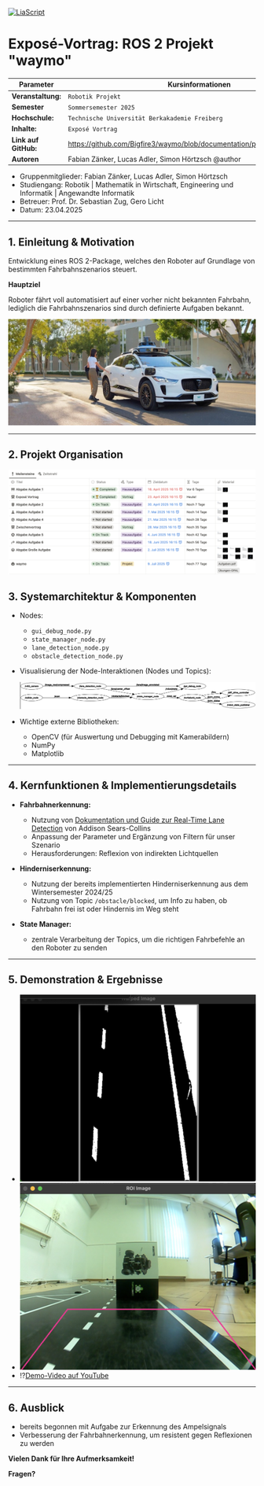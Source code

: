[![LiaScript](https://raw.githubusercontent.com/LiaScript/LiaScript/master/badges/course.svg)](https://liascript.github.io/course/?https://github.com/Bigfire3/waymo/blob/documentation-simon/presentation/expose.md)

# Exposé-Vortrag: ROS 2 Projekt "waymo"

<!-- data-type="none" -->
| Parameter            |Kursinformationen                                                             |
| -------------------- | -----------------------------------------------------------------------------|
| **Veranstaltung:**   | `Robotik Projekt`                                                            |
| **Semester**         | `Sommersemester 2025`                                                        |
| **Hochschule:**      | `Technische Universität Berkakademie Freiberg`                               |
| **Inhalte:**         | `Exposé Vortrag`                                                             |
| **Link auf GitHub:** | https://github.com/Bigfire3/waymo/blob/documentation/presentation/expose.md  |
| **Autoren**          | Fabian Zänker, Lucas Adler, Simon Hörtzsch @author                           |

+ Gruppenmitglieder: Fabian Zänker, Lucas Adler, Simon Hörtzsch  
+ Studiengang: Robotik | Mathematik in Wirtschaft, Engineering und Informatik | Angewandte Informatik
+ Betreuer: Prof. Dr. Sebastian Zug, Gero Licht  
+ Datum: 23.04.2025

---

## 1. Einleitung & Motivation

Entwicklung eines ROS 2-Package, welches den Roboter auf Grundlage von bestimmten Fahrbahnszenarios steuert.

**Hauptziel**

Roboter fährt voll automatisiert auf einer vorher nicht bekannten Fahrbahn, lediglich die Fahrbahnszenarios sind durch definierte Aufgaben bekannt.

![Waymo Car Example](../Img/waymo_ad.jpeg "Beispiel eines Autos der Firma Waymo, welches sich vollautomatisch ohne Fahrer auf der Straße bewegt")

---

## 2. Projekt Organisation

![Notion-Organisation](../Img/notion.png "Übersicht über Aufgaben und Fristen zum Robotik Projekt in Notion-Datenbank")

## 3. Systemarchitektur & Komponenten

+ Nodes:
  
  + `gui_debug_node.py`
  + `state_manager_node.py`
  + `lane_detection_node.py`
  + `obstacle_detection_node.py`

+ Visualisierung der Node-Interaktionen (Nodes und Topics):

    ![Architektur](../Img/node_overview.png "Übersicht der ROS2-Nodes und Datenflüsse, erstellt mit rqt_graph")

+ Wichtige externe Bibliotheken:

  + OpenCV (für Auswertung und Debugging mit Kamerabildern)
  + NumPy
  + Matplotlib

---

## 4. Kernfunktionen & Implementierungsdetails

+ **Fahrbahnerkennung:**

  + Nutzung von [Dokumentation und Guide zur Real-Time Lane Detection](https://automaticaddison.com/the-ultimate-guide-to-real-time-lane-detection-using-opencv/) von Addison Sears-Collins
  + Anpassung der Parameter und Ergänzung von Filtern für unser Szenario
  + Herausforderungen: Reflexion von indirekten Lichtquellen

+ **Hinderniserkennung:**

  + Nutzung der bereits implementierten Hinderniserkennung aus dem Wintersemester 2024/25
  + Nutzung von Topic `/obstacle/blocked`, um Info zu haben, ob Fahrbahn frei ist oder Hindernis im Weg steht

+ **State Manager:**

  + zentrale Verarbeitung der Topics, um die richtigen Fahrbefehle an den Roboter zu senden

---

## 5. Demonstration & Ergebnisse

+ ![Debug-Bild Warped Image](../Img/debug_warped_image.png "Darstellung des Warped Images aus der `lane.py`")
+ ![Debug-Bild ROI Image](../Img/debug_roi_image.png "Darstellung der Region Of Interest, welche das Kamerabild einschränkt, welches zur Linienerkennung dient.")
+ !?[Demo-Video auf YouTube](https://youtu.be/TJ6XxX2W0BU)

---

## 6. Ausblick

+ bereits begonnen mit Aufgabe zur Erkennung des Ampelsignals
+ Verbesserung der Fahrbahnerkennung, um resistent gegen Reflexionen zu werden

**Vielen Dank für Ihre Aufmerksamkeit!**

**Fragen?**
